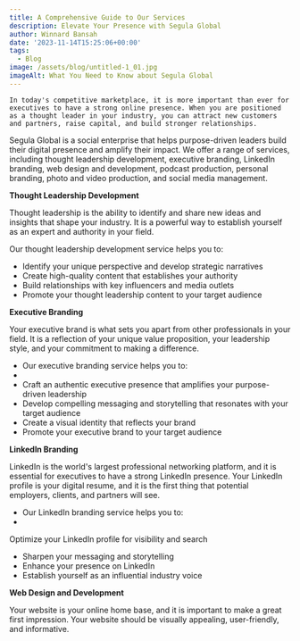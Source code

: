 ```yaml
---
title: A Comprehensive Guide to Our Services
description: Elevate Your Presence with Segula Global
author: Winnard Bansah
date: '2023-11-14T15:25:06+00:00'
tags:
  - Blog
image: /assets/blog/untitled-1_01.jpg
imageAlt: What You Need to Know about Segula Global
---
```

`In today's competitive marketplace, it is more important than ever for executives to have a strong online presence. When you are positioned as a thought leader in your industry, you can attract new customers and partners, raise capital, and build stronger relationships.`

Segula Global is a social enterprise that helps purpose-driven leaders build their digital presence and amplify their impact. We offer a range of services, including thought leadership development, executive branding, LinkedIn branding, web design and development, podcast production, personal branding, photo and video production, and social media management.

**Thought Leadership Development**

Thought leadership is the ability to identify and share new ideas and insights that shape your industry. It is a powerful way to establish yourself as an expert and authority in your field.

Our thought leadership development service helps you to:

* Identify your unique perspective and develop strategic narratives
* Create high-quality content that establishes your authority
* Build relationships with key influencers and media outlets
* Promote your thought leadership content to your target audience

**Executive Branding**

Your executive brand is what sets you apart from other professionals in your field. It is a reflection of your unique value proposition, your leadership style, and your commitment to making a difference.

* Our executive branding service helps you to:
* 
* Craft an authentic executive presence that amplifies your purpose-driven leadership
* Develop compelling messaging and storytelling that resonates with your target audience
* Create a visual identity that reflects your brand
* Promote your executive brand to your target audience

**LinkedIn Branding**

LinkedIn is the world's largest professional networking platform, and it is essential for executives to have a strong LinkedIn presence. Your LinkedIn profile is your digital resume, and it is the first thing that potential employers, clients, and partners will see.

* Our LinkedIn branding service helps you to:
* 

Optimize your LinkedIn profile for visibility and search

* Sharpen your messaging and storytelling
* Enhance your presence on LinkedIn
* Establish yourself as an influential industry voice

**Web Design and Development**

Your website is your online home base, and it is important to make a great first impression. Your website should be visually appealing, user-friendly, and informative.
